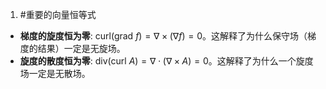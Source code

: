 1. #重要的向量恒等式 
*   **梯度的旋度恒为零**: $\text{curl}(\text{grad } f) = \nabla \times (\nabla f) = 0$。这解释了为什么保守场（梯度的结果）一定是无旋场。
*   **旋度的散度恒为零**: $\text{div}(\text{curl } A) = \nabla \cdot (\nabla \times A) = 0$。这解释了为什么一个旋度场一定是无散场。